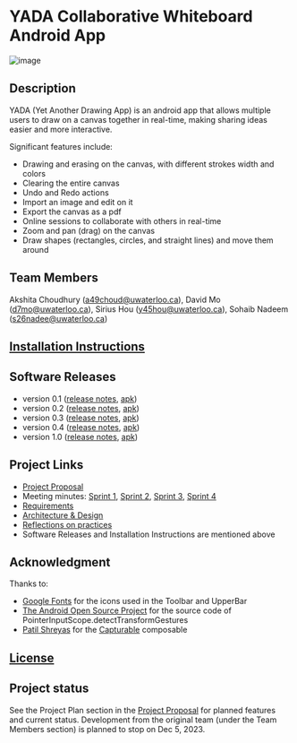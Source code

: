 # YADA Collaborative Whiteboard Android App

![image](https://github.com/Sirius-Hou/Collaborative-Whiteboard/assets/118148925/4b1590b6-6c55-4d30-a74f-0bd107b35738)


## Description
YADA (Yet Another Drawing App) is an android app that allows multiple users to draw on a canvas together in real-time, making sharing ideas easier and more interactive.

Significant features include:
- Drawing and erasing on the canvas, with different strokes width and colors
- Clearing the entire canvas
- Undo and Redo actions
- Import an image and edit on it
- Export the canvas as a pdf
- Online sessions to collaborate with others in real-time 
- Zoom and pan (drag) on the canvas
- Draw shapes (rectangles, circles, and straight lines) and move them around

## Team Members
Akshita Choudhury (a49choud@uwaterloo.ca),
David Mo (d7mo@uwaterloo.ca),
Sirius Hou (y45hou@uwaterloo.ca),
Sohaib Nadeem (s26nadee@uwaterloo.ca)

## [Installation Instructions](https://github.com/Sirius-Hou/Collaborative-Whiteboard/blob/main/wiki/Installation-Instructions.md) 

## Software Releases
* version 0.1 ([release notes](https://github.com/Sirius-Hou/Collaborative-Whiteboard/blob/main/releases/v0.1-release-notes.md), [apk](https://github.com/Sirius-Hou/Collaborative-Whiteboard/blob/main/releases/v0.1-build.apk))
* version 0.2 ([release notes](https://github.com/Sirius-Hou/Collaborative-Whiteboard/blob/main/releases/v0.2-release-notes.md), [apk](https://github.com/Sirius-Hou/Collaborative-Whiteboard/blob/main/releases/v0.2-build.apk))
* version 0.3 ([release notes](https://github.com/Sirius-Hou/Collaborative-Whiteboard/blob/main/releases/v0.3-release-notes.md), [apk](https://github.com/Sirius-Hou/Collaborative-Whiteboard/blob/main/releases/v0.3-build.apk))
* version 0.4 ([release notes](https://github.com/Sirius-Hou/Collaborative-Whiteboard/blob/main/releases/v0.4-release-notes.md), [apk](https://github.com/Sirius-Hou/Collaborative-Whiteboard/blob/main/releases/v0.4-build.apk))
* version 1.0 ([release notes](https://github.com/Sirius-Hou/Collaborative-Whiteboard/blob/main/releases/v1.0-release-notes.md), [apk](https://github.com/Sirius-Hou/Collaborative-Whiteboard/blob/main/releases/v1.0-build.apk))

## Project Links
- [Project Proposal](https://github.com/Sirius-Hou/Collaborative-Whiteboard/blob/main/wiki/Project-Proposal.md)
- Meeting minutes: [Sprint 1](https://github.com/Sirius-Hou/Collaborative-Whiteboard/blob/main/wiki/Sprint-1-Meeting-Minutes.md), 
[Sprint 2](https://github.com/Sirius-Hou/Collaborative-Whiteboard/blob/main/wiki/Sprint-2-Meeting-Minutes.md), [Sprint 3](https://github.com/Sirius-Hou/Collaborative-Whiteboard/blob/main/wiki/Sprint-3-Meeting-Minutes.md), [Sprint 4](https://github.com/Sirius-Hou/Collaborative-Whiteboard/blob/main/wiki/Sprint-4-Meeting-Minutes.md)
- [Requirements](https://github.com/Sirius-Hou/Collaborative-Whiteboard/blob/main/wiki/Requirements.md)
- [Architecture & Design](https://github.com/Sirius-Hou/Collaborative-Whiteboard/blob/main/wiki/Architecture-and-Design.md)
- [Reflections on practices](https://github.com/Sirius-Hou/Collaborative-Whiteboard/blob/main/wiki/Reflections-on-practices.md)
- Software Releases and Installation Instructions are mentioned above

## Acknowledgment
Thanks to:
- [Google Fonts](https://fonts.google.com/icons) for the icons used in the Toolbar and UpperBar
- [The Android Open Source Project](https://source.android.com/) for the source code of PointerInputScope.detectTransformGestures
- [Patil Shreyas](https://github.com/PatilShreyas) for the [Capturable](https://github.com/PatilShreyas/Capturable) composable

## [License](https://git.uwaterloo.ca/s26nadee/cs346-project/-/blob/main/LICENSE.txt)

## Project status
See the Project Plan section in the [Project Proposal](https://github.com/Sirius-Hou/Collaborative-Whiteboard/blob/main/wiki/Project-Proposal.md) for planned features and current status. Development from the original team (under the Team Members section) is planned to stop on Dec 5, 2023.

